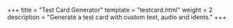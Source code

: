 +++
title = "Test Card Generator"
template = "testcard.html"
weight = 2
description = "Generate a test card with custom text, audio and idents."
+++
